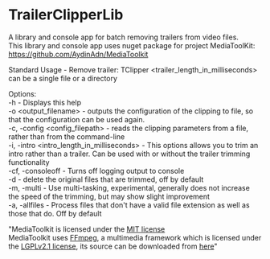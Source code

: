 # TrailerClipperLib
A library and console app for batch removing trailers from video files.  
This library and console app uses nuget package for project MediaToolKit: https://github.com/AydinAdn/MediaToolkit

Standard Usage - Remove trailer:
TClipper <path> <trailer_length_in_milliseconds>
<path> can be a single file or a directory

Options:  
﻿-h - Displays this help  
-o <output_filename> - outputs the configuration of the clipping to file, so that the configuration can be used again.  
-c, -config <config_filepath> - reads the clipping parameters from a file, rather than from the command-line   
-i, -intro <intro_length_in_milliseconds> - This options allows you to trim an intro rather than a trailer.  Can be used  with or without the trailer trimming functionality  
-cf, -consoleoff - Turns off logging output to console  
-d - delete the original files that are trimmed, off by default  
-m, -multi - Use multi-tasking, experimental, generally does not increase the speed of the trimming, but may show slight improvement  
-a, -allfiles - Process files that don't have a valid file extension as well as those that do.  Off by default  


"MediaToolkit is licensed under the [MIT license](https://github.com/AydinAdn/MediaToolkit/blob/master/LICENSE.md)  
MediaToolkit uses [FFmpeg](http://ffmpeg.org), a multimedia framework which is licensed under the [LGPLv2.1 license](http://www.gnu.org/licenses/old-licenses/lgpl-2.1.html), its source can be downloaded from [here](https://github.com/AydinAdn/MediaToolkit/tree/master/FFMpeg%20src)"
